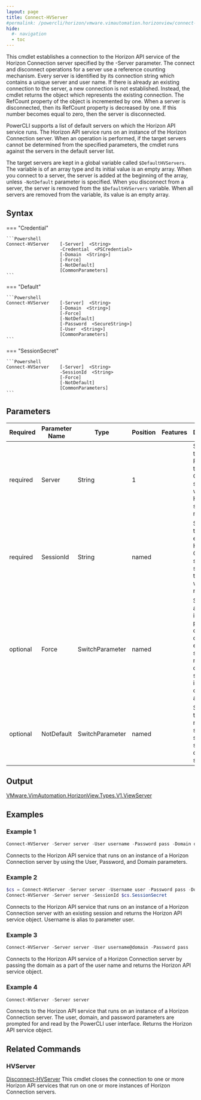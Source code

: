 ```yaml
---
layout: page
title: Connect-HVServer
#permalink: /powercli/horizon/vmware.vimautomation.horizonview/connect-hvserver/
hide:
  #- navigation
  - toc
---
```


This cmdlet establishes a connection to the Horizon API service of the Horizon Connection server specified by the -Server parameter. The connect and disconnect operations for a server use a reference counting mechanism. Every server is identified by its connection string which contains a unique server and user name. If there is already an existing connection to the server, a new connection is not established. Instead, the cmdlet returns the object which represents the existing connection. The RefCount property of the object is incremented by one. When a server is disconnected, then its RefCount property is decreased by one. If this number becomes equal to zero, then the server is disconnected.

PowerCLI supports a list of default servers on which the Horizon API service runs. The Horizon API service runs on an instance of the Horizon Connection server. When an operation is performed, if the target servers cannot be determined from the specified parameters, the cmdlet runs against the servers in the default server list. 

The target servers are kept in a global variable called `$DefaultHVServers`. The variable is of an array type and its initial value is an empty array. When you connect to a server, the server is added at the beginning of the array, unless `-NotDefault` parameter is specified. When you disconnect from a server, the server is removed from the `$DefaultHVServers` variable. When all servers are removed from the variable, its value is an empty array.

## Syntax

=== "Credential"

    ```Powershell
    Connect-HVServer    [-Server]  <String> 
                        -Credential  <PSCredential> 
                        [-Domain  <String>] 
                        [-Force] 
                        [-NotDefault] 
                        [CommonParameters] 
    ```
  
=== "Default"

    ```Powershell
    Connect-HVServer    [-Server]  <String>
                        [-Domain  <String>]
                        [-Force]
                        [-NotDefault]
                        [-Password  <SecureString>]
                        [-User  <String>]
                        [CommonParameters]
    ```

=== "SessionSecret"

    ```Powershell
    Connect-HVServer    [-Server]  <String>
                        -SessionId  <String>
                        [-Force]
                        [-NotDefault]
                        [CommonParameters]
    ```

## Parameters

| Required | Parameter Name | Type | Position | Features | Description |
| --- | --- | --- | --- | --- | --- |
| required | Server | String | 1 |  | Specifies the IP or FQDN of the Horizon Connection server on which the Horizon API service runs. |
| required | SessionId | String | named |  | Specifies the ID of an existing Horizon Connection server session that you want to reestablish. |
| optional | Force | SwitchParameter | named |  | Suppresses all user interface prompts during the cmdlet execution such as multiple default servers and invalid certificate action. |
| optional | NotDefault | SwitchParameter | named |  | Specifies that you do not want to save the specified servers as default servers. |

## Output

[VMware.VimAutomation.HorizonView.Types.V1.ViewServer](../../../../horizon-apis/horizon-server/index.md#API-Reference)

## Examples

### Example 1

```Powershell
Connect-HVServer -Server server -User username -Password pass -Domain domain
```

Connects to the Horizon API service that runs on an instance of a Horizon Connection server by using the User, Password, and Domain parameters.

### Example 2

```Powershell
$cs = Connect-HVServer -Server server -Username user -Password pass -Domain domain;
Connect-HVServer -Server server -SessionId $cs.SessionSecret
```

Connects to the Horizon API service that runs on an instance of a Horizon Connection server with an existing session and returns the Horizon API service object. Username is alias to parameter user.

### Example 3

```Powershell
Connect-HVServer -Server server -User username@domain -Password pass
```

Connects to the Horizon API service of a Horizon Connection server by passing the domain as a part of the user name and returns the Horizon API service object.

### Example 4

```Powershell
Connect-HVServer -Server server
```

Connects to the Horizon API service that runs on an instance of a Horizon Connection server. The user, domain, and password parameters are prompted for and read by the PowerCLI user interface. Returns the Horizon API service object.

## Related Commands

### HVServer

[Disconnect-HVServer](../disconnect-hvserver/index.md)
This cmdlet closes the connection to one or more Horizon API services that run on one or more instances of Horizon Connection servers.
